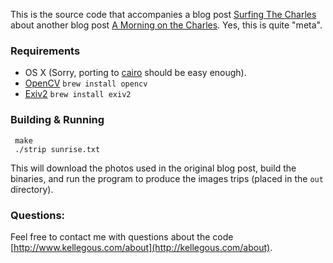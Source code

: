 This is the source code that accompanies a blog post [Surfing The Charles](http://www.kellegous.com/j/2014/11/30/surfing-the-charles/) about another blog post [A Morning on the Charles](http://www.kellegous.com/j/2014/11/08/morning-on-the-charles/). Yes, this is quite "meta".

### Requirements
* OS X (Sorry, porting to [cairo](http://cairographics.org/) should be easy enough).
* [OpenCV](http://opencv.org/) `brew install opencv`
* [Exiv2](http://www.exiv2.org/) `brew install exiv2`

### Building & Running

     make
     ./strip sunrise.txt

This will download the photos used in the original blog post, build the binaries, and run the program to produce the
images trips (placed in the `out` directory).

### Questions:
Feel free to contact me with questions about the code [http://www.kellegous.com/about](http://kellegous.com/about).